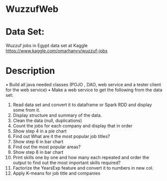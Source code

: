 # WuzzufWeb

# Data Set:
Wuzzuf jobs in Egypt data set at Kaggle
https://www.kaggle.com/omarhanyy/wuzzuf-jobs

# Description 
•	Build all java needed classes (POJO , DAO, web service and a tester client for the web service)
•	Make a web service to get the following from the data set:
1.	Read data set and convert it to dataframe or Spark RDD and display some from it.
2.	Display structure and summary of the data.
3.	Clean the data (null, duplications)
4.	Count the jobs for each company and display that in order
5.	Show step 4 in a pie chart 
6.	Find out What are it the most popular job titles? 
7.	Show step 6 in bar chart 
8.	Find out the most popular areas?
9.	Show step 8 in bar chart 
10.	Print skills one by one and how many each repeated and order the output to find out the most important skills required?
11.	Factorize the YearsExp feature and convert it to numbers in new col. 
12.	Apply K-means for job title and companies 

